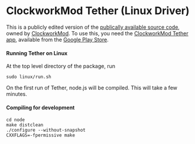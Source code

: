 # ClockworkMod Tether (Linux Driver)

This is a publicly edited version of the [publically available source code](http://download.clockworkmod.com/tether/Tether.apk), owned by [ClockworkMod](https://www.clockworkmod.com/). To use this, you need the [ClockworkMod Tether app](https://play.google.com/store/apps/details?id=com.koushikdutta.tether), available from the [Google Play Store](https://play.google.com/store).

#### Running Tether on Linux

At the top level directory of the package, run

    sudo linux/run.sh

On the first run of Tether, node.js will be compiled. This will take a few minutes.

#### Compiling for development

    cd node
    make distclean
    ./configure --without-snapshot
    CXXFLAGS=-fpermissive make
